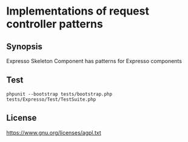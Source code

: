 # Implementations of request controller patterns 

## Synopsis

Expresso Skeleton Component has patterns for Expresso components

## Test

    phpunit --bootstrap tests/bootstrap.php tests/Expresso/Test/TestSuite.php

## License

https://www.gnu.org/licenses/agpl.txt
